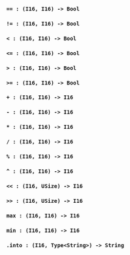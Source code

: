 <link rel="stylesheet" type="text/css" href="styles.css">

### `== : (I16, I16) -> Bool`

### `!= : (I16, I16) -> Bool`

### `< : (I16, I16) -> Bool`

### `<= : (I16, I16) -> Bool`

### `> : (I16, I16) -> Bool`

### `>= : (I16, I16) -> Bool`

### `+ : (I16, I16) -> I16`

### `- : (I16, I16) -> I16`

### `* : (I16, I16) -> I16`

### `/ : (I16, I16) -> I16`

### `% : (I16, I16) -> I16`

### `^ : (I16, I16) -> I16`

### `<< : (I16, USize) -> I16`

### `>> : (I16, USize) -> I16`

### `max : (I16, I16) -> I16`

### `min : (I16, I16) -> I16`

### `.into : (I16, Type<String>) -> String`
